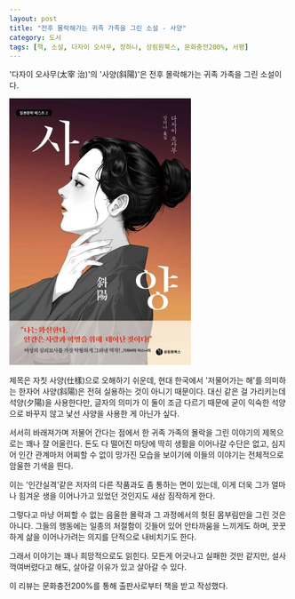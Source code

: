 ```yaml
---
layout: post
title: "전후 몰락해가는 귀족 가족을 그린 소설 - 사양"
category: 도서
tags: [책, 소설, 다자이 오사무, 장하나, 성림원북스, 문화충전200%, 서평]
---
```


'다자이 오사무(太宰 治)'의
'사양(斜陽)'은
전후 몰락해가는 귀족 가족을 그린 소설이다.

![표지](/images/shayo-book-h480.jpg)

제목은 자칫 사양(仕樣)으로 오해하기 쉬운데,
현대 한국에서 '저물어가는 해'를 의미하는 한자어 사양(斜陽)은 전혀 실용하는 것이 아니기 때문이다.
대신 같은 걸 가리키는데 석양(夕陽)을 사용한다만,
글자의 의미가 이 둘이 조금 다르기 때문에
굳이 익숙한 석양으로 바꾸지 않고 낯선 사양을 사용한 게 아닌가 싶다.

서서히 바래져가며 저물어 간다는 점에서
한 귀족 가족의 몰락을 그린 이야기의 제목으로는 꽤나 잘 어울린다.
돈도 다 떨어진 마당에 딱히 생활을 이어나갈 수단은 없고,
심지어 인간 관계마저 어찌할 수 없이 망가진 모습을 보이기에
이들의 이야기는 전체적으로 암울한 기색을 띈다.

이는 '인간실격'같은 저자의 다른 작품과도 좀 통하는 면이 있는데,
이게 더욱 그가 얼마나 힘겨운 생을 이어나가고 있었던 것인지도 새삼 짐작하게 한다.

그렇다고 마냥 어찌할 수 없는 음울한 몰락과 그 과정에서의 헛된 몸부림만을 그린 것은 아니다.
그들의 행동에는 일종의 처절함이 깃들어 있어 안타까움을 느끼게도 하며,
꿋꿋하게 삶을 이어나가려는 의지를 단적으로 내비치기도 한다.

그래서 이야기는 꽤나 희망적으로도 읽힌다.
모든게 어긋나고 실패한 것만 같지만,
설사 꺽여버렸다고 해도,
살아갈 이유가 있고
살아갈 수 있다.



<div class="im im-info">
이 리뷰는 문화충전200%를 통해 출판사로부터 책을 받고 작성했다.
</div>
